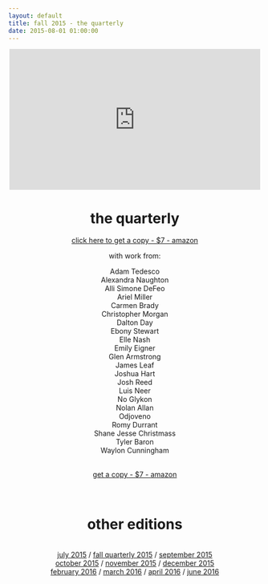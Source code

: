 ```yaml
---
layout: default
title: fall 2015 - the quarterly
date: 2015-08-01 01:00:00
---
```

<div align="center">
    <iframe src="https://player.vimeo.com/video/135532120" width="500" height="281" frameborder="0" webkitallowfullscreen mozallowfullscreen allowfullscreen></iframe>
    <p><h1>the quarterly</h1></p>
    <a href="http://amzn.com/1516945794">click here to get a copy - $7 - amazon</a>
    <p align="center">with work from:</p>
    <p>Adam Tedesco<br>
    Alexandra Naughton<br>
    Alli Simone DeFeo<br>
    Ariel Miller<br>
    Carmen Brady<br>
    Christopher Morgan<br>
    Dalton Day<br>
    Ebony Stewart<br>
    Elle Nash<br>
    Emily Eigner<br>
    Glen Armstrong<br>
    James Leaf<br>
    Joshua Hart<br>
    Josh Reed<br>
    Luis Neer<br>
    No Glykon<br>
    Nolan Allan<br>
    Odjoveno<br>
    Romy Durrant<br>
    Shane Jesse Christmass<br>
    Tyler Baron<br>
    Waylon Cunningham</p>
    <br>
    <a href="http://amzn.com/1516945794">get a copy - $7 - amazon</a>
    <br><br><br>
    <h1><a class = "ts">other editions</a></h1><br>
    <a href="../july2015/">july 2015</a> / <a href="../fall2015/">fall quarterly 2015</a> / <a href="../september2015/">september 2015</a> <br> <a href="../october2015/">october 2015</a> / <a href="../november2015/">november 2015</a> / <a href="../december2015/">december 2015</a> <br> <a href="../february2016/">february 2016</a> / <a href="../march2016">march 2016</a>  / <a href="../april2016/">april 2016</a> / <a href="../june2016/">june 2016</a>
</div>